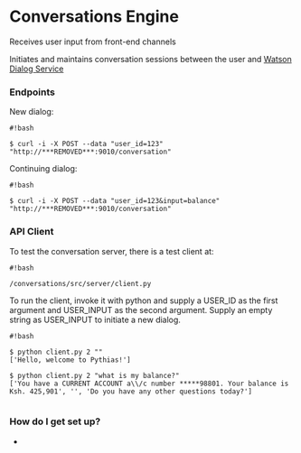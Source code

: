# Conversations Engine #

Receives user input from front-end channels

Initiates and maintains conversation sessions between the user and [Watson Dialog Service](https://www.ibm.com/smarterplanet/us/en/ibmwatson/developercloud/doc/dialog/)


### Endpoints ###

New dialog:

```
#!bash

$ curl -i -X POST --data "user_id=123" "http://***REMOVED***:9010/conversation"
```


Continuing dialog:

```
#!bash

$ curl -i -X POST --data "user_id=123&input=balance" "http://***REMOVED***:9010/conversation"
```


### API Client ###

To test the conversation server, there is a test client at: 
```
#!bash

/conversations/src/server/client.py
```

To run the client, invoke it with python and supply a USER_ID as the first argument and USER_INPUT as the second argument. Supply an empty string as USER_INPUT to initiate a new dialog.


```
#!bash

$ python client.py 2 ""
['Hello, welcome to Pythias!']

$ python client.py 2 "what is my balance?"
['You have a CURRENT ACCOUNT a\\/c number *****98801. Your balance is Ksh. 425,901', '', 'Do you have any other questions today?']


```



### How do I get set up? ###

*